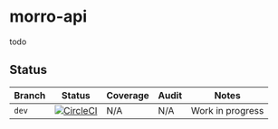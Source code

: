 # morro-api
todo

## Status



<!-- prettier-ignore -->
| Branch | Status | Coverage | Audit | Notes |
| ------ | ------ | -------- | ----- | ----- |
| `dev` | [![CircleCI](https://codecov.io/gh/catphat/morro-api/branch/dev/graph/badge.svg?token=Q5735TI08B)](https://codecov.io/gh/catphat/morro-api) | N/A | N/A | Work in progress |
